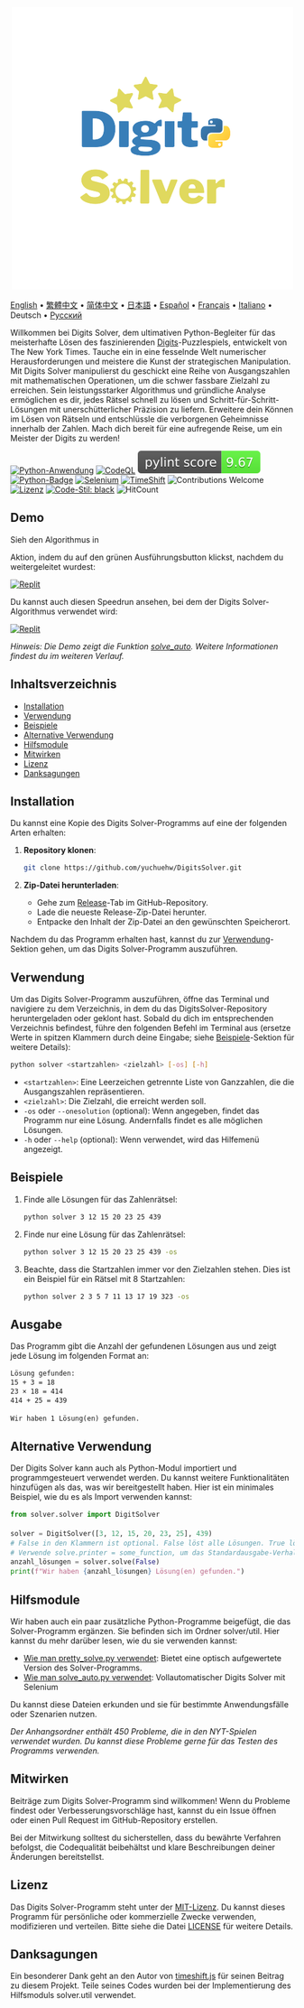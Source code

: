 <p align="center">
    <picture>
      <img 
        src="https://raw.githubusercontent.com/yuchuehw/DigitsSolver/main/new_logo.png" 
        alt="Digits Solver Icon"
        width="500"
       />
    </picture>
<p>


 [English](README.md)
 • [繁體中文](README_zh-TW.md)
 • [简体中文](README_zh-CN.md)
 • [日本語](README_ja.md)
 • [Español](README_es.md)
 • [Français](README_fr.md)
 • [Italiano](README_it.md)
 •  Deutsch
 • [Русский](README_ru.md)

Willkommen bei Digits Solver, dem ultimativen Python-Begleiter für das meisterhafte Lösen des faszinierenden [Digits](https://www.nytimes.com/games/digits)-Puzzlespiels, entwickelt von The New York Times. Tauche ein in eine fesselnde Welt numerischer Herausforderungen und meistere die Kunst der strategischen Manipulation. Mit Digits Solver manipulierst du geschickt eine Reihe von Ausgangszahlen mit mathematischen Operationen, um die schwer fassbare Zielzahl zu erreichen. Sein leistungsstarker Algorithmus und gründliche Analyse ermöglichen es dir, jedes Rätsel schnell zu lösen und Schritt-für-Schritt-Lösungen mit unerschütterlicher Präzision zu liefern. Erweitere dein Können im Lösen von Rätseln und entschlüssle die verborgenen Geheimnisse innerhalb der Zahlen. Mach dich bereit für eine aufregende Reise, um ein Meister der Digits zu werden!

[![Python-Anwendung](https://github.com/yuchuehw/DigitsSolver/actions/workflows/python-app.yml/badge.svg)](https://github.com/yuchuehw/DigitsSolver/actions/workflows/python-app.yml)
[![CodeQL](https://github.com/yuchuehw/DigitsSolver/actions/workflows/github-code-scanning/codeql/badge.svg)](https://github.com/yuchuehw/DigitsSolver/actions/workflows/github-code-scanning/codeql)
[![PyLint Score](https://raw.githubusercontent.com/yuchuehw/DigitsSolver/main/pylint_badge.svg)](pylint.out)
<br>
[![Python-Badge](https://img.shields.io/badge/Python-3776AB?style=flat&for-the-badge&logo=python&logoColor=white)](https://www.python.org/)
[![Selenium](https://img.shields.io/badge/Selenium-grey.svg?style=flat&logo=selenium)](https://www.selenium.dev/)
[![TimeShift](https://img.shields.io/badge/TimeShift.js-grey.svg?style=flat&logo=javascript)](https://github.com/plaa/TimeShift-js)
![Contributions Welcome](https://img.shields.io/badge/beiträge-willkommen-brightgreen.svg?style=flat&color=pink)
[![Lizenz](https://img.shields.io/badge/lizenz-MIT-yellow.svg)](LICENSE.md)
[![Code-Stil: black](https://img.shields.io/badge/code%20stil-black-000000.svg)](https://github.com/psf/black)
![HitCount](https://hits.dwyl.com/yuchuehw/DigitsSolver.svg?style=flat)

## Demo
Sieh den Algorithmus in

 Aktion, indem du auf den grünen Ausführungsbutton klickst, nachdem du weitergeleitet wurdest:

[![Replit](https://img.shields.io/badge/DEMO-REPL.IT-purple.svg?style=flat&logo=replit)](https://replit.com/@yuchuehw/DigitsSolver)

Du kannst auch diesen Speedrun ansehen, bei dem der Digits Solver-Algorithmus verwendet wird:

[![Replit](https://img.shields.io/badge/DEMO-YOUTUBE-purple.svg?style=flat&logo=youtube)](https://www.youtube.com/watch?v=se2OdZnEHHA)

*Hinweis: Die Demo zeigt die Funktion [solve_auto](solveAuto.md). Weitere Informationen findest du im weiteren Verlauf.*

## Inhaltsverzeichnis

- [Installation](#installation)
- [Verwendung](#verwendung)
- [Beispiele](#beispiele)
- [Alternative Verwendung](#alternative-verwendung)
- [Hilfsmodule](#hilfsmodule)
- [Mitwirken](#mitwirken)
- [Lizenz](#lizenz)
- [Danksagungen](#danksagungen)

## Installation

Du kannst eine Kopie des Digits Solver-Programms auf eine der folgenden Arten erhalten:

1. **Repository klonen**:
   ```bash
   git clone https://github.com/yuchuehw/DigitsSolver.git
   ```

2. **Zip-Datei herunterladen**:
   - Gehe zum [Release](https://github.com/yuchuehw/DigitsSolver/releases)-Tab im GitHub-Repository.
   - Lade die neueste Release-Zip-Datei herunter.
   - Entpacke den Inhalt der Zip-Datei an den gewünschten Speicherort.

Nachdem du das Programm erhalten hast, kannst du zur [Verwendung](#verwendung)-Sektion gehen, um das Digits Solver-Programm auszuführen.

## Verwendung

Um das Digits Solver-Programm auszuführen, öffne das Terminal und navigiere zu dem Verzeichnis, in dem du das DigitsSolver-Repository heruntergeladen oder geklont hast. Sobald du dich im entsprechenden Verzeichnis befindest, führe den folgenden Befehl im Terminal aus (ersetze Werte in spitzen Klammern durch deine Eingabe; siehe [Beispiele](#beispiele)-Sektion für weitere Details):

```bash
python solver <startzahlen> <zielzahl> [-os] [-h]
```

- `<startzahlen>`: Eine Leerzeichen getrennte Liste von Ganzzahlen, die die Ausgangszahlen repräsentieren.
- `<zielzahl>`: Die Zielzahl, die erreicht werden soll.
- `-os` oder `--onesolution` (optional): Wenn angegeben, findet das Programm nur eine Lösung. Andernfalls findet es alle möglichen Lösungen.
- `-h` oder `--help` (optional): Wenn verwendet, wird das Hilfemenü angezeigt.

## Beispiele

1. Finde alle Lösungen für das Zahlenrätsel:
   ```bash
   python solver 3 12 15 20 23 25 439
   ```

2. Finde nur eine Lösung für das Zahlenrätsel:
   ```bash
   python solver 3 12 15 20 23 25 439 -os
   ```


3. Beachte, dass die Startzahlen immer vor den Zielzahlen stehen. Dies ist ein Beispiel für ein Rätsel mit 8 Startzahlen:
   ```bash
   python solver 2 3 5 7 11 13 17 19 323 -os
   ```

## Ausgabe

Das Programm gibt die Anzahl der gefundenen Lösungen aus und zeigt jede Lösung im folgenden Format an:

```
Lösung gefunden:
15 + 3 = 18
23 × 18 = 414
414 + 25 = 439

Wir haben 1 Lösung(en) gefunden.
```

## Alternative Verwendung

Der Digits Solver kann auch als Python-Modul importiert und programmgesteuert verwendet werden. Du kannst weitere Funktionalitäten hinzufügen als das, was wir bereitgestellt haben. Hier ist ein minimales Beispiel, wie du es als Import verwenden kannst:

```python
from solver.solver import DigitSolver

solver = DigitSolver([3, 12, 15, 20, 23, 25], 439)
# False in den Klammern ist optional. False löst alle Lösungen. True löst eine Lösung.
# Verwende solve.printer = some_function, um das Standardausgabe-Verhalten zu überschreiben.
anzahl_lösungen = solver.solve(False)
print(f"Wir haben {anzahl_lösungen} Lösung(en) gefunden.")
```

## Hilfsmodule

Wir haben auch ein paar zusätzliche Python-Programme beigefügt, die das Solver-Programm ergänzen. Sie befinden sich im Ordner solver/util. Hier kannst du mehr darüber lesen, wie du sie verwenden kannst:

- [Wie man pretty_solve.py verwendet](prettySolve.md): Bietet eine optisch aufgewertete Version des Solver-Programms.
- [Wie man solve_auto.py verwendet](solveAuto.md): Vollautomatischer Digits Solver mit Selenium

Du kannst diese Dateien erkunden und sie für bestimmte Anwendungsfälle oder Szenarien nutzen.

*Der Anhangsordner enthält 450 Probleme, die in den NYT-Spielen verwendet wurden. Du kannst diese Probleme gerne für das Testen des Programms verwenden.*

## Mitwirken

Beiträge zum Digits Solver-Programm sind willkommen! Wenn du Probleme findest oder Verbesserungsvorschläge hast, kannst du ein Issue öffnen oder einen Pull Request im GitHub-Repository erstellen.

Bei der Mitwirkung solltest du sicherstellen, dass du bewährte Verfahren befolgst, die Codequalität beibehältst und klare Beschreibungen deiner Änderungen bereitstellst.

## Lizenz

Das Digits Solver-Programm steht unter der [MIT-Lizenz](https://choosealicense.com/licenses/mit/). Du kannst dieses Programm für persönliche oder kommerzielle Zwecke verwenden, modifizieren und verteilen. Bitte siehe die Datei [LICENSE](LICENSE.md) für weitere Details.

## Danksagungen

Ein besonderer Dank geht an den Autor von [timeshift.js](https://github.com/plaa/TimeShift-js) für seinen Beitrag zu diesem Projekt. Teile seines Codes wurden bei der Implementierung des Hilfsmoduls solver.util verwendet.
